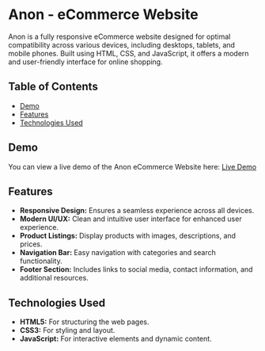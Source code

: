 # Anon - eCommerce Website

Anon is a fully responsive eCommerce website designed for optimal compatibility across various devices, including desktops, tablets, and mobile phones. Built using HTML, CSS, and JavaScript, it offers a modern and user-friendly interface for online shopping.

## Table of Contents

- [Demo](#demo)
- [Features](#features)
- [Technologies Used](#technologies-used)

## Demo

You can view a live demo of the Anon eCommerce Website here: [Live Demo](http://127.0.0.1:5500/anon-ecommerce-website/index.html#)

## Features

- **Responsive Design:** Ensures a seamless experience across all devices.
- **Modern UI/UX:** Clean and intuitive user interface for enhanced user experience.
- **Product Listings:** Display products with images, descriptions, and prices.
- **Navigation Bar:** Easy navigation with categories and search functionality.
- **Footer Section:** Includes links to social media, contact information, and additional resources.

## Technologies Used

- **HTML5:** For structuring the web pages.
- **CSS3:** For styling and layout.
- **JavaScript:** For interactive elements and dynamic content.




